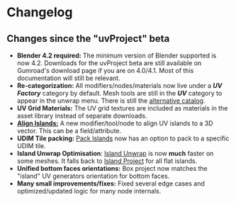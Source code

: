 # Changelog

## Changes since the "uvProject" beta

- **Blender 4.2 required:** The minimum version of Blender supported is now 4.2. Downloads for the uvProject beta are still available on Gumroad's download page if you are on 4.0/4.1. Most of this documentation will still be relevant.
- **Re-categorization:** All modifiers/nodes/materials now live under a ***UV Factory*** category by default. Mesh tools are still in the ***UV*** category to appear in the unwrap menu. There is still the [alternative catalog](install.md#alternative-catalog).
- **UV Grid Materials:** The UV grid textures are included as materials in the asset library instead of separate downloads.
- [**Align Islands:**](modify_uvs.md#align-islands) A new modifier/tool/node to align UV islands to a 3D vector. This can be a field/attribute.
- **UDIM Tile packing:** [Pack Islands](modify_uvs.md#pack-islands) now has an option to pack to a specific UDIM tile.
- **Island Unwrap Optimisation**: [Island Unwrap](create_uvs.md#island-unwrap) is now **much** faster on some meshes. It falls back to [Island Project](create_uvs.md#island-project) for all flat islands.
- **Unified bottom faces orientations:** Box project now matches the "island" UV generators orientation for bottom faces.
- **Many small improvements/fixes:** Fixed several edge cases and optimized/updated logic for many node internals.
